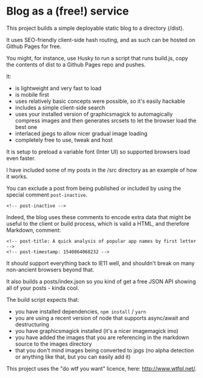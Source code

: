 # Blog as a (free!) service

This project builds a simple deployable static blog to a
directory (/dist).

It uses SEO-friendly client-side hash routing, and
as such can be hosted on Github Pages for free.

You might, for instance, use Husky to run a script that
runs build.js, copy the contents of dist to a Github Pages
repo and pushes.

It:

- is lightweight and very fast to load
- is mobile first
- uses relatively basic concepts were possible, so it's easily hackable
- includes a simple client-side search
- uses your installed version of graphicsmagick to automagically compress
  images and then generates srcsets to let the browser load the best one
- interlaced jpegs to allow nicer gradual image loading
- completely free to use, tweak and host

It is setup to preload a variable font (Inter UI) so supported browsers
load even faster.

I have included some of my posts in the /src directory as an
example of how it works.

You can exclude a post from being published or included by
using the special comment `post-inactive`.

```
<!-- post-inactive -->
```

Indeed, the blog uses these comments to encode extra data that
might be useful to the client or build process, which is valid a HTML,
and therefore Markdown, comment:

```
<!-- post-title: A quick analysis of popular app names by first letter -->
<!-- post-timestamp: 1540864068232 -->
```

It *should* support everything back to IE11 well, and shouldn't break on many
non-ancient browsers beyond that.

It also builds a posts/index.json so you kind of get a free JSON API showing
all of your posts - kinda cool.

The build script expects that:

- you have installed dependencies, `npm install` / `yarn`
- you are using a recent version of node that supports
  async/await and destructuring
- you have graphicsmagick installed (it's a nicer imagemagick imo)
- you have added the images that you are referencing in the markdown source
  to the images directory
- that you don't mind images being converted to jpgs (no alpha detection or
  anything like that, but you can easily add it)

This project uses the "do wtf you want" licence, here: http://www.wtfpl.net/.
